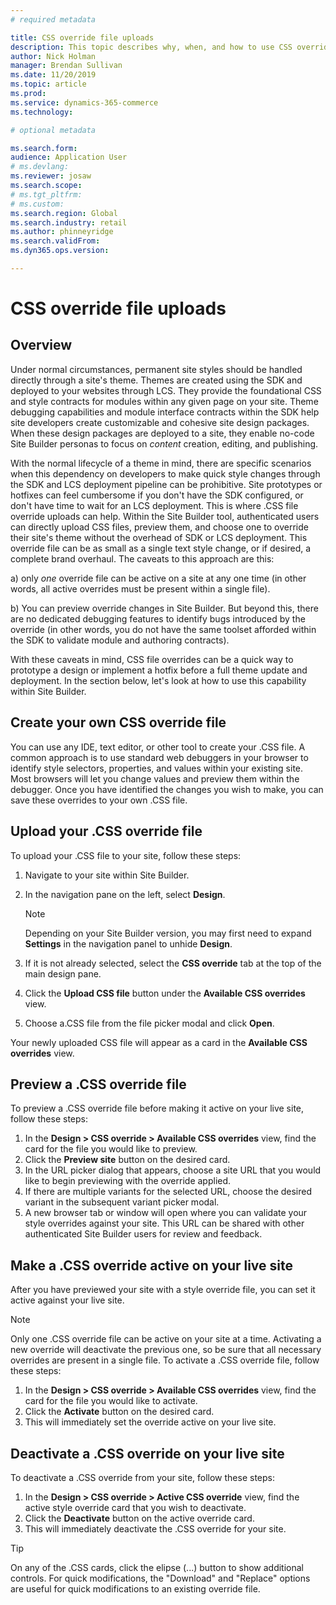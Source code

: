 ```yaml
---
# required metadata

title: CSS override file uploads
description: This topic describes why, when, and how to use CSS override file uploads within the e-commerce authoring toolset.
author: Nick Holman
manager: Brendan Sullivan
ms.date: 11/20/2019
ms.topic: article
ms.prod: 
ms.service: dynamics-365-commerce
ms.technology: 

# optional metadata

ms.search.form:  
audience: Application User
# ms.devlang: 
ms.reviewer: josaw
ms.search.scope: 
# ms.tgt_pltfrm: 
# ms.custom: 
ms.search.region: Global
ms.search.industry: retail
ms.author: phinneyridge
ms.search.validFrom: 
ms.dyn365.ops.version: 

---
```

# CSS override file uploads

## Overview

Under normal circumstances, permanent site styles should be handled directly through a site's theme.  Themes are created using the SDK and deployed to your websites through LCS.  They provide the foundational CSS and style contracts for modules within any given page on your site.  Theme debugging capabilities and module interface contracts within the SDK help site developers create customizable and cohesive site design packages.  When these design packages are deployed to a site, they enable no-code Site Builder personas to focus on *content* creation, editing, and publishing.  

With the normal lifecycle of a theme in mind, there are specific scenarios when this dependency on developers to make quick style changes through the SDK and LCS deployment pipeline can be prohibitive.  Site prototypes or hotfixes can feel cumbersome if you don't have the SDK configured, or don't have time to wait for an LCS deployment.  This is where .CSS file override uploads can help.  Within the Site Builder tool, authenticated users can directly upload CSS files, preview them, and choose one to override their site's theme without the overhead of SDK or LCS deployment.   This override file can be as small as a single text style change, or if desired, a complete brand overhaul.  The caveats to this approach are this: 

a) only *one* override file can be active on a site at any one time (in other words, all active overrides must be present within a single file).

b) You can preview override changes in Site Builder.  But beyond this, there are no dedicated debugging features to identify bugs introduced by the override (in other words, you do not have the same toolset afforded within the SDK to validate module and authoring contracts).

With these caveats in mind, CSS file overrides can be a quick way to prototype a design or implement a hotfix before a full theme update and deployment.  In the section below, let's look at how to use this capability within Site Builder.

## Create your own CSS override file

You can use any IDE, text editor, or other tool to create your .CSS file.  A common approach is to use standard web debuggers in your browser to identify style selectors, properties, and values within your existing site.  Most browsers will let you change values and preview them within the debugger.  Once you have identified the changes you wish to make, you can save these overrides to your own .CSS file.   

## Upload your .CSS override file

To upload your .CSS file to your site, follow these steps:

1. Navigate to your site within Site Builder.

2. In the navigation pane on the left, select **Design**.

    >[!Note]
    >Depending on your Site Builder version, you may first need to expand **Settings** in the navigation panel to unhide **Design**.
    
3. If it is not already selected, select the **CSS override** tab at the top of the main design pane.
4. Click the **Upload CSS file** button under the **Available CSS overrides** view.

5. Choose a.CSS file from the file picker modal and click **Open**.

Your newly uploaded CSS file will appear as a card in the **Available CSS overrides** view.

## Preview a .CSS override file

To preview a .CSS override file before making it active on your live site, follow these steps:

1. In the **Design > CSS override > Available CSS overrides** view, find the card for the file you would like to preview.
2. Click the **Preview site** button on the desired card.
3. In the URL picker dialog that appears, choose a site URL that you would like to begin previewing with the override applied.
4. If there are multiple variants for the selected URL, choose the desired variant in the subsequent variant picker modal.
5. A new browser tab or window will open where you can validate your style overrides against your site.  This URL can be shared with other authenticated Site Builder users for review and feedback.

## Make a .CSS override active on your live site

After you have previewed your site with a style override file, you can set it active against your live site.  

>[!NOTE]
>Only one .CSS override file can be active on your site at a time.  Activating a new override will deactivate the previous one, so be sure that all necessary overrides are present in a single file.
To activate a .CSS override file, follow these steps:

1. In the **Design > CSS override > Available CSS overrides** view, find the card for the file you would like to activate.
2. Click the **Activate** button on the desired card.
3. This will immediately set the override active on your live site.

## Deactivate a .CSS override on your live site

To deactivate a .CSS override from your site, follow these steps:

1. In the **Design > CSS override > Active CSS override** view, find the active style override card that you wish to deactivate.
2. Click the **Deactivate** button on the active override card.
3. This will immediately deactivate the .CSS override for your site.

>[!TIP]
>On any of the .CSS cards, click the elipse (...) button to show additional controls. For quick modifications, the "Download" and "Replace" options are useful for quick modifications to an existing override file.
